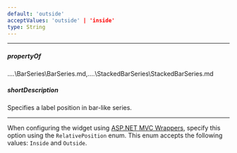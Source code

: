 ```yaml
---
default: 'outside'
acceptValues: 'outside' | 'inside'
type: String
---
```

---
##### propertyOf
..\..\BarSeries\BarSeries.md,..\..\StackedBarSeries\StackedBarSeries.md

##### shortDescription
Specifies a label position in bar-like series.

---
When configuring the widget using [ASP.NET MVC Wrappers](/concepts/35%20ASP.NET%20MVC%20Wrappers/20%20Fundamentals '/Documentation/Guide/ASP.NET_MVC_Wrappers/Fundamentals/'), specify this option using the `RelativePosition` enum. This enum accepts the following values: `Inside` and `Outside`.